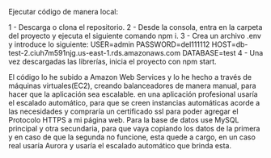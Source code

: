 
Ejecutar código de manera local:

1 - Descarga o clona el repositorio.
2 - Desde la consola, entra en la carpeta del proyecto y ejecuta el siguiente comando npm i.
3 - Crea un archivo .env y introduce lo siguiente:
USER=admin
PASSWORD=del111112
HOST=db-test-2.ciuh7m591njg.us-east-1.rds.amazonaws.com
DATABASE=test
4 - Una vez descargadas las librerías, inicia el proyecto con npm start.

El código lo he subido a Amazon Web Services y lo he hecho a través de máquinas virtuales(EC2), creando balanceadores de manera manual, para hacer que la aplicación sea escalable.
en una aplicación profesional usaría el escalado automático, para que se creen instancias automáticas acorde a las necesidades y compraría un certificado ssl para poder agregar el
Protocolo HTTPS a mi página web. Para la base de datos use MySQL principal y otra secundaria, para que vaya copiando los datos de la primera y en caso de que la segunda no funcione,
esta quede a cargo, en un caso real usaría Aurora y usaría el escalado automático que brinda esta.

